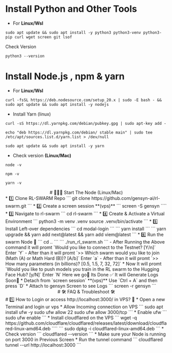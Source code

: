 
# Install Python and Other Tools
* For **Linux/Wsl**
```
sudo apt update && sudo apt install -y python3 python3-venv python3-pip curl wget screen git lsof
```
Check Version
```
python3 --version
```
# Install Node.js , npm & yarn
* For **Linux/Wsl**
```
curl -fsSL https://deb.nodesource.com/setup_20.x | sudo -E bash - && sudo apt update && sudo apt install -y nodejs
```
* Install Yarn (linux)
```
curl -sS https://dl.yarnpkg.com/debian/pubkey.gpg | sudo apt-key add -
```
```
echo "deb https://dl.yarnpkg.com/debian/ stable main" | sudo tee /etc/apt/sources.list.d/yarn.list > /dev/null
```
```
sudo apt update && sudo apt install -y yarn
```
* Check version **(Linux/Mac)**
```
node -v
```
```
npm -v
```
```
yarn -v
```
<div align="center">
# 👨🏻‍💻 Start The Node (Linux/Mac) 
</div>
* 1️⃣ Clone RL-SWARM Repo
```
git clone https://github.com/gensyn-ai/rl-swarm.git
```
* 2️⃣ Create a screen session **(vps)**
```
screen -S gensyn
````
* 3️⃣ Navigate to rl-swarm
```
cd rl-swarm
```
* 4️⃣ Create & Activate a Virtual Environment
```
python3 -m venv .venv
source .venv/bin/activate
```
* 5️⃣ Install Left-over dependencies
```
cd modal-login
```
```
yarn install
```
```
yarn upgrade &&  yarn add next@latest &&  yarn add viem@latest
```
* 6️⃣ Run the swarm Node 🚀
```
cd ..
```
```
./run_rl_swarm.sh
```
- After Running the Above command it will promt `Would you like to connect to the Testnet? [Y/n]` Enter `Y`
- After than it will promt `>> Which swarm would you like to join (Math (A) or Math Hard (B))? [A/b]`  Enter   `a`
- After than it will promt `>> How many parameters (in billions)? [0.5, 1.5, 7, 32, 72]`    
* Now It will promt `Would you like to push models you train in the RL swarm to the Hugging Face Hub? [y/N]` Enter `N`
Here we go🚀
Its Done ✅
It will Generate Logs Soon🙌
* Detach from `screen session` **(vps)**
Use `Ctrl + A` and then press `D`
* Attach to gensyn Screen to see Logs
```
screen -r gensyn
```
<div align="center">
#  🛠 FAQ & Troubleshoot 🛠
</div>
# 1️⃣ How to Login or access  http://localhost:3000/ in VPS? 📶
* Open a new Terminal and login ur vps 
* Allow Incoming connection on VPS
```
sudo apt install ufw -y
sudo ufw allow 22
sudo ufw allow 3000/tcp
```
* Enable ufw
```
sudo ufw enable
```
* Install cloudflared on the VPS
```
wget -q https://github.com/cloudflare/cloudflared/releases/latest/download/cloudflared-linux-amd64.deb
````
```
sudo dpkg -i cloudflared-linux-amd64.deb
```
* Check version
```
cloudflared --version
```
* Make sure your Node is running on port 3000 in Previous Screen
* Run the tunnel command
```
cloudflared tunnel --url http://localhost:3000
```
